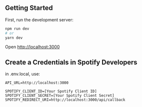 ## Getting Started

First, run the development server:

```bash
npm run dev
# or
yarn dev
```

Open [http://localhost:3000](http://localhost:3000)

## Create a Credentials in Spotify Developers

in .env.local, use:

```
API_URL=http://localhost:3000

SPOTIFY_CLIENT_ID=[Your Spotify Client ID]
SPOTIFY_CLIENT_SECRET=[Your Spotify Client Secret]
SPOTIFY_REDIRECT_URI=http://localhost:3000/api/callback
```
